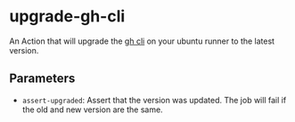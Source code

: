 # upgrade-gh-cli

An Action that will upgrade the [gh cli](https://github.com/cli/cli) on your ubuntu runner to the latest version.

## Parameters

- `assert-upgraded`: Assert that the version was updated. The job will fail if the old and new version are the same.
